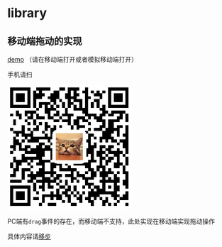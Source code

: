 # library

## 移动端拖动的实现


[demo][1] （请在移动端打开或者模拟移动端打开）

手机请扫

![drag demo 地址二维码][2]

PC端有`drag`事件的存在，而移动端不支持，此处实现在移动端实现拖动操作

具体内容请[移步][3]


  [1]: https://dclcats.github.io/library/examples/index.html
  [2]: ./examples/img/1502175937.png "drag demo 地址二维码"
  [3]: https://github.com/dclcats/library/tree/master/drag
